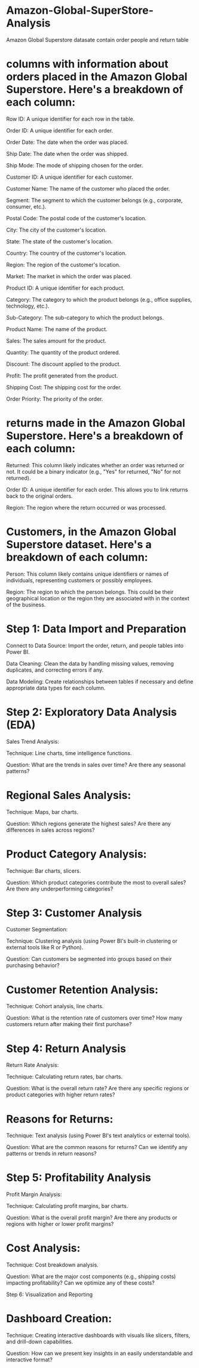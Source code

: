 # Amazon-Global-SuperStore-Analysis

Amazon Global Superstore datasate contain order people and return table

# columns with information about orders placed in the Amazon Global Superstore. Here's a breakdown of each column:

Row ID: A unique identifier for each row in the table.

Order ID: A unique identifier for each order.

Order Date: The date when the order was placed.

Ship Date: The date when the order was shipped.

Ship Mode: The mode of shipping chosen for the order.

Customer ID: A unique identifier for each customer.

Customer Name: The name of the customer who placed the order.

Segment: The segment to which the customer belongs (e.g., corporate, consumer, etc.).

Postal Code: The postal code of the customer's location.

City: The city of the customer's location.

State: The state of the customer's location.

Country: The country of the customer's location.

Region: The region of the customer's location.

Market: The market in which the order was placed.

Product ID: A unique identifier for each product.

Category: The category to which the product belongs (e.g., office supplies, technology, etc.).

Sub-Category: The sub-category to which the product belongs.

Product Name: The name of the product.

Sales: The sales amount for the product.

Quantity: The quantity of the product ordered.

Discount: The discount applied to the product.

Profit: The profit generated from the product.

Shipping Cost: The shipping cost for the order.

Order Priority: The priority of the order.

# returns made in the Amazon Global Superstore. Here's a breakdown of each column:

Returned: This column likely indicates whether an order was returned or not. It could be a binary indicator (e.g., "Yes" for returned, "No" for not returned).

Order ID: A unique identifier for each order. This allows you to link returns back to the original orders.

Region: The region where the return occurred or was processed.


# Customers, in the Amazon Global Superstore dataset. Here's a breakdown of each column:

Person: This column likely contains unique identifiers or names of individuals, representing customers or possibly employees.

Region: The region to which the person belongs. This could be their geographical location or the region they are associated with in the context of the business.

# Step 1: Data Import and Preparation

Connect to Data Source: Import the order, return, and people tables into Power BI.

Data Cleaning: Clean the data by handling missing values, removing duplicates, and correcting errors if any.

Data Modeling: Create relationships between tables if necessary and define appropriate data types for each column.

# Step 2: Exploratory Data Analysis (EDA)

Sales Trend Analysis:

Technique: Line charts, time intelligence functions.

Question: What are the trends in sales over time? Are there any seasonal patterns?

# Regional Sales Analysis:

Technique: Maps, bar charts.

Question: Which regions generate the highest sales? Are there any differences in sales across regions?

# Product Category Analysis:

Technique: Bar charts, slicers.

Question: Which product categories contribute the most to overall sales? Are there any underperforming categories?
# Step 3: Customer Analysis

Customer Segmentation:

Technique: Clustering analysis (using Power BI's built-in clustering or external tools like R or Python).

Question: Can customers be segmented into groups based on their purchasing behavior?

# Customer Retention Analysis:

Technique: Cohort analysis, line charts.

Question: What is the retention rate of customers over time? How many customers return after making their first purchase?

# Step 4: Return Analysis

Return Rate Analysis:

Technique: Calculating return rates, bar charts.

Question: What is the overall return rate? Are there any specific regions or product categories with higher return rates?

# Reasons for Returns:

Technique: Text analysis (using Power BI's text analytics or external tools).

Question: What are the common reasons for returns? Can we identify any patterns or trends in return reasons?

# Step 5: Profitability Analysis

Profit Margin Analysis:

Technique: Calculating profit margins, bar charts.

Question: What is the overall profit margin? Are there any products or regions with higher or lower profit margins?

# Cost Analysis:

Technique: Cost breakdown analysis.

Question: What are the major cost components (e.g., shipping costs) impacting profitability? Can we optimize any of these costs?

Step 6: Visualization and Reporting

# Dashboard Creation:

Technique: Creating interactive dashboards with visuals like slicers, filters, and drill-down capabilities.

Question: How can we present key insights in an easily understandable and interactive format?

